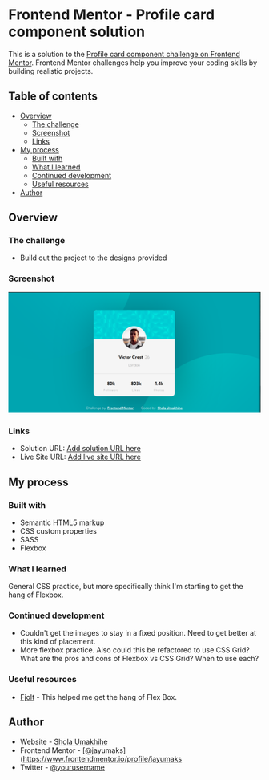 # Frontend Mentor - Profile card component solution

This is a solution to the [Profile card component challenge on Frontend Mentor](https://www.frontendmentor.io/challenges/profile-card-component-cfArpWshJ). Frontend Mentor challenges help you improve your coding skills by building realistic projects.

## Table of contents

- [Overview](#overview)
  - [The challenge](#the-challenge)
  - [Screenshot](#screenshot)
  - [Links](#links)
- [My process](#my-process)
  - [Built with](#built-with)
  - [What I learned](#what-i-learned)
  - [Continued development](#continued-development)
  - [Useful resources](#useful-resources)
- [Author](#author)

## Overview

### The challenge

- Build out the project to the designs provided

### Screenshot

![](images/screenshot.png)

### Links

- Solution URL: [Add solution URL here](https://www.frontendmentor.io/solutions/profile-card-component-with-html-and-css-PpmHxmFOHo)
- Live Site URL: [Add live site URL here](https://jayumaks.github.io/profile-card-component/)

## My process

### Built with

- Semantic HTML5 markup
- CSS custom properties
- SASS
- Flexbox

### What I learned

General CSS practice, but more specifically think I'm starting to get the hang of Flexbox.

### Continued development

- Couldn't get the images to stay in a fixed position. Need to get better at this kind of placement.
- More flexbox practice. Also could this be refactored to use CSS Grid? What are the pros and cons of Flexbox vs CSS Grid? When to use each?

### Useful resources

- [Fjolt](https://fjolt.com/article/a-guide-to-css-flexbox) - This helped me get the hang of Flex Box.

## Author

- Website - [Shola Umakhihe](https://www.your-site.com)
- Frontend Mentor - [@jayumaks](https://www.frontendmentor.io/profile/jayumaks
- Twitter - [@yourusername](https://www.twitter.com/jayumaks)
